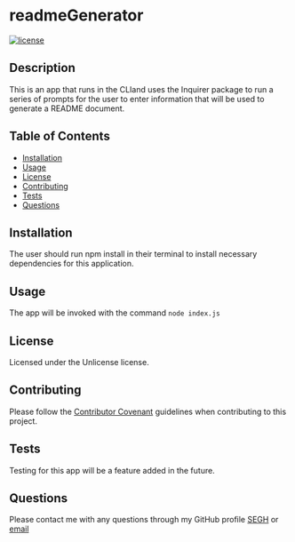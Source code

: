 # readmeGenerator

  [![license](https://img.shields.io/badge/license-Unlicense-blue.svg)](http://unlicense.org/)

  ## Description
  This is an app that runs in the CLIand uses the Inquirer package to run a series of prompts for the user to enter information that will be used to generate a README document.

  ## Table of Contents
  * [Installation](#installation)
  * [Usage](#usage)
  * [License](#license)
  * [Contributing](#contributing)
  * [Tests](#tests)
  * [Questions](#questions)

  ## Installation
  The user should run npm install in their terminal to install necessary dependencies for this application.

  ## Usage
  The app will be invoked with the command ```node index.js```

  ## License
  Licensed under the Unlicense license.

  ## Contributing
  Please follow the [Contributor Covenant](https://www.contributor-covenant.org/) guidelines when contributing to this project.

  ## Tests
  Testing for this app will be a feature added in the future.

  ## Questions
  Please contact me with any questions through my GitHub profile [SEGH](https://github.com/SEGH) or [email](mailto:segh@fastmail.com)
